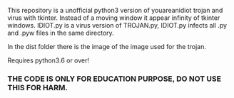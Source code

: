 This repository is a unofficial python3 version of youareanidiot trojan and virus with tkinter. Instead of a moving window it appear infinity of tkinter windows. IDIOT.py is a virus version of TROJAN.py, IDIOT.py infects all .py and .pyw files in the same directory.

In the dist folder there is the image of the image used for the trojan.

Requires python3.6 or over!

### THE CODE IS ONLY FOR EDUCATION PURPOSE, DO NOT USE THIS FOR HARM.
